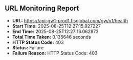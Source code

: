 ## URL Monitoring Report

- **URL:** https://api-gw1-prod1.fisglobal.com/gw/v1/health
- **Start Time:** 2025-08-25T12:27:15.927227
- **End Time:** 2025-08-25T12:27:16.062873
- **Total Time Taken:** 0.135646 seconds
- **HTTP Status Code:** 403
- **Status:** Failure
- **Failure Reason:** HTTP Status Code: 403
